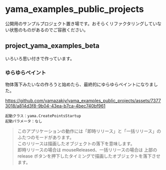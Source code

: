 # yama_examples_public_projects
公開用のサンプルプロジェクト置き場です。おそらくリファクタリングしていない状態のものがあるのでご容赦ください。


## project_yama_examples_beta
いろいろ思い付きで作っています。


### ゆらゆらペイント
物体落下みたいなの作ろうと始めたら、最終的にゆらゆらペイントになりました。<br>

https://github.com/yamazakiy/yama_examples_public_projects/assets/73773018/a814d3f8-9b04-43ea-b7ca-4bec740bf961

```
起動クラス：yama.CreatePointsStartup
起動パラメータ：なし
```
> このアプリケーションの動作には「即時リリース」と「一括リリース」のふたつのモードがあります。<br>
> このリリースは描画したオブジェクトの落下を意味します。<br>
> 即時リリースの場合は mouseReleased、一括リリースの場合は 上部の release ボタンを押下したタイミングで描画したオブジェクトを落下させます。<br>
